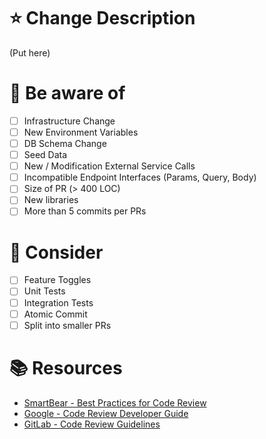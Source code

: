 # :star: Change Description

(Put here)

# :eyes: Be aware of

- [ ] Infrastructure Change
- [ ] New Environment Variables
- [ ] DB Schema Change
- [ ] Seed Data
- [ ] New / Modification External Service Calls
- [ ] Incompatible Endpoint Interfaces (Params, Query, Body)
- [ ] Size of PR (> 400 LOC)
- [ ] New libraries
- [ ] More than 5 commits per PRs

# :kiss: Consider

- [ ] Feature Toggles
- [ ] Unit Tests
- [ ] Integration Tests
- [ ] Atomic Commit
- [ ] Split into smaller PRs

# :books: Resources

- [SmartBear - Best Practices for Code Review](https://smartbear.com/learn/code-review/best-practices-for-peer-code-review "https://smartbear.com/learn/code-review/best-practices-for-peer-code-review")
- [Google - Code Review Developer Guide](https://google.github.io/eng-practices/review "https://google.github.io/eng-practices/review")
- [GitLab - Code Review Guidelines](https://docs.gitlab.com/ee/development/code_review.html "https://docs.gitlab.com/ee/development/code_review.html")
